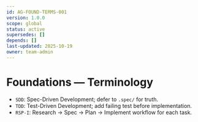 ```yaml
---
id: AG-FOUND-TERMS-001
version: 1.0.0
scope: global
status: active
supersedes: []
depends: []
last-updated: 2025-10-19
owner: team-admin
---
```


# Foundations — Terminology

- `SDD`: Spec-Driven Development; defer to `.spec/` for truth.
- `TDD`: Test-Driven Development; add failing test before implementation.
- `RSP-I`: Research → Spec → Plan → Implement workflow for each task.
